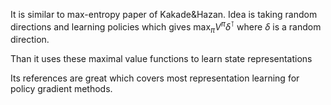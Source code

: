 It is similar to max-entropy paper of Kakade&Hazan. Idea is taking random directions and learning policies which gives $\max_\pi V^\pi \delta^\intercal$ where  $\delta$ is a random direction.

Than it uses these maximal value functions to learn state representations

Its references are great which covers most representation learning for policy gradient methods.
